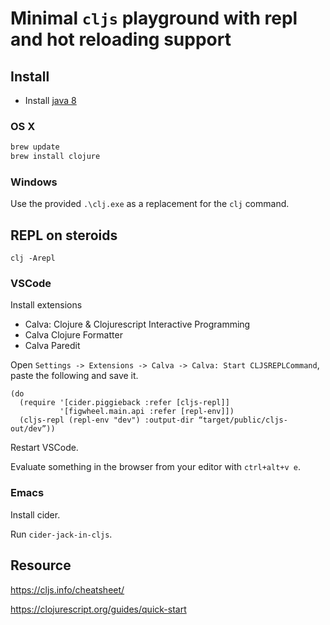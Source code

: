 # Minimal `cljs` playground with repl and hot reloading support

## Install

- Install [java 8](https://www.oracle.com/technetwork/java/javase/downloads/jdk8-downloads-2133151.html)


### OS X

```sh
brew update
brew install clojure
```

### Windows

Use the provided `.\clj.exe` as a replacement for the `clj` command.

## REPL on steroids

```
clj -Arepl
```

### VSCode

Install extensions

- Calva: Clojure & Clojurescript Interactive Programming
- Calva Clojure Formatter
- Calva Paredit

Open `Settings -> Extensions -> Calva -> Calva: Start CLJSREPLCommand`, paste the following and save it.

```
(do
  (require '[cider.piggieback :refer [cljs-repl]]
           '[figwheel.main.api :refer [repl-env]])
  (cljs-repl (repl-env "dev") :output-dir “target/public/cljs-out/dev”))
```

Restart VSCode.

Evaluate something in the browser from your editor with `ctrl+alt+v e`.

### Emacs

Install cider.

Run `cider-jack-in-cljs`.

## Resource

https://cljs.info/cheatsheet/

https://clojurescript.org/guides/quick-start
